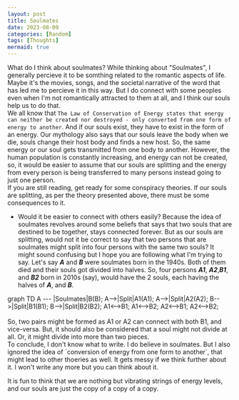 ```yaml
---
layout: post
title: Soulmates
date: 2023-08-09
categories: [Random]
tags: [Thoughts]
mermaid: true
---
```

What do I think about soulmates?
While thinking about "Soulmates", I generally percieve it to be somthing related to the romantic aspects of life. Maybe it's the movies, songs, and the societal narrative of the word that has led me to percieve it in this way. But I do connect with some peoples even when I'm not romantically attracted to them at all, and I think our souls help us to do that. 
<br/>
We all know that `The Law of Conservation of Energy states that energy can neither be created nor destroyed - only converted from one form of energy to another`.  And  if our souls exist, they have to exist in the form of an energy. Our mythology also says that our souls leave the body
 when we die,  souls change their host body and finds a new host. So, the same energy or our soul gets transmitted from one body to another. However, the human population is constantly increasing, and energy can not be created, so, it would be easier to assume that our souls are splitting and the energy from every person is being transferred to many persons instead going to just one person.
<br/>
If you are still reading, get ready for some conspiracy theories. If our souls are splitting, as per the theory presented above, there must be some consequences to it.
<br/>
- Would it be easier to connect with others easily? Because the idea of soulmates revolves around some beliefs that says that two souls that are destined to be together, stays connected forever. But as our souls are splitting, would not it be correct to say that two persons that are soulmates might split into four persons with the same two souls? It might sound confusing but I hope you are following what I'm trying to say.
Let's say ***A*** and ***B*** were soulmates born in the 1940s. Both of them died and their souls got divided into halves. So, four persons ***A1***, ***A2***,***B1***, and ***B2*** born in 2010s (say), would have the 2 souls, each having the halves of ***A***, and ***B***. 
<div class="mermaid">
graph TD
    A --- |Soulmates|B(B);
    A-->|Split|A1(A1);
    A-->|Split|A2(A2);
    B-->|Split|B1(B1);
    B-->|Split|B2(B2);
    A1<-->B1;
    A1<-->B2;
    A2<-->B1;
    A2<-->B2;
</div>
<br/>So, two pairs might be formed as A1 or A2 can connect with both B1, and vice-versa. But, it should also be considered that a soul might not divide at all. Or, it might divide into more than two pieces. 
<br/>
To conclude, I don't know what to write. I do believe in soulmates. But I also ignored the idea of `conversion of energy from one form to another`, that might lead to other thoeries as well. It gets messy if we think further about it. I won't write any more but you can think about it.
<br/>

It is fun to think that we are nothing but vibrating strings of energy levels, and our souls are just the copy of a copy of a copy. 
